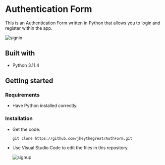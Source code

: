 # Authentication Form
This is an Authentication Form written in Python that allows you to login and register within the app.

  ![signin](https://github.com/jheythegreat/AuthForm/assets/84342028/e95715f0-ec10-44b4-9fac-9f1d65973760)

## Built with
- Python 3.11.4

## Getting started

### Requirements
- Have Python installed correctly.

### Installation
- Get the code:

    ```
    git clone https://github.com/jheythegreat/AuthForm.git
    ```

- Use Visual Studio Code to edit the files in this repository.

  ![signup](https://github.com/jheythegreat/AuthForm/assets/84342028/0d4abb9a-ce11-485c-847a-31ff3082b52c)
